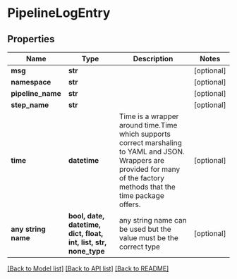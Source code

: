 # PipelineLogEntry


## Properties
Name | Type | Description | Notes
------------ | ------------- | ------------- | -------------
**msg** | **str** |  | [optional] 
**namespace** | **str** |  | [optional] 
**pipeline_name** | **str** |  | [optional] 
**step_name** | **str** |  | [optional] 
**time** | **datetime** | Time is a wrapper around time.Time which supports correct marshaling to YAML and JSON.  Wrappers are provided for many of the factory methods that the time package offers. | [optional] 
**any string name** | **bool, date, datetime, dict, float, int, list, str, none_type** | any string name can be used but the value must be the correct type | [optional]

[[Back to Model list]](../README.md#documentation-for-models) [[Back to API list]](../README.md#documentation-for-api-endpoints) [[Back to README]](../README.md)


